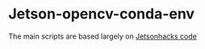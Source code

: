 # Jetson-opencv-conda-env

The main scripts are based largely on [Jetsonhacks code](https://github.com/jetsonhacks/buildOpenCVXavier)
